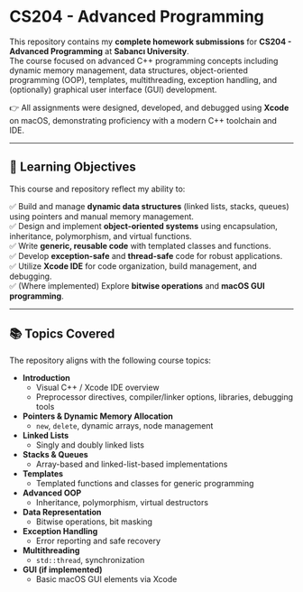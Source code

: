 # CS204 - Advanced Programming  


This repository contains my **complete homework submissions** for **CS204 - Advanced Programming** at **Sabancı University**.  
The course focused on advanced C++ programming concepts including dynamic memory management, data structures, object-oriented programming (OOP), templates, multithreading, exception handling, and (optionally) graphical user interface (GUI) development.  

👉 All assignments were designed, developed, and debugged using **Xcode** on macOS, demonstrating proficiency with a modern C++ toolchain and IDE.

---

## 🎯 Learning Objectives

This course and repository reflect my ability to:

✅ Build and manage **dynamic data structures** (linked lists, stacks, queues) using pointers and manual memory management.  
✅ Design and implement **object-oriented systems** using encapsulation, inheritance, polymorphism, and virtual functions.  
✅ Write **generic, reusable code** with templated classes and functions.  
✅ Develop **exception-safe** and **thread-safe** code for robust applications.  
✅ Utilize **Xcode IDE** for code organization, build management, and debugging.  
✅ (Where implemented) Explore **bitwise operations** and **macOS GUI programming**.

---

## 📚 Topics Covered

The repository aligns with the following course topics:

- **Introduction**
  - Visual C++ / Xcode IDE overview
  - Preprocessor directives, compiler/linker options, libraries, debugging tools  
- **Pointers & Dynamic Memory Allocation**
  - `new`, `delete`, dynamic arrays, node management  
- **Linked Lists**
  - Singly and doubly linked lists  
- **Stacks & Queues**
  - Array-based and linked-list-based implementations  
- **Templates**
  - Templated functions and classes for generic programming  
- **Advanced OOP**
  - Inheritance, polymorphism, virtual destructors  
- **Data Representation**
  - Bitwise operations, bit masking  
- **Exception Handling**
  - Error reporting and safe recovery  
- **Multithreading**
  - `std::thread`, synchronization  
- **GUI (if implemented)**
  - Basic macOS GUI elements via Xcode  


